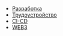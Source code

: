 - [Разработка](разработка/Разработка.md)
- [Трудоустройство](трудоустройство/Трудоустройство.md)
- [CI-CD](CI-CD/CI-CD.md)
- [WEB3](WEB3/WEB3.md)
